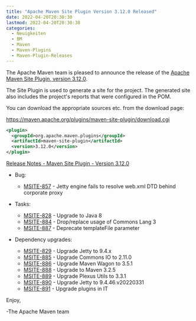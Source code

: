```yaml
---
title: "Apache Maven Site Plugin Version 3.12.0 Released"
date: 2022-04-20T20:30:30
lastmod: 2022-04-20T20:30:30
categories:
  - Neuigkeiten
  - BM
  - Maven
  - Maven-Plugins
  - Maven-Plugin-Releases
---
```

The Apache Maven team is pleased to announce the release of the 
[Apache Maven Site Plugin, version 3.12.0](https://maven.apache.org/plugins/maven-site-plugin/).

The Site Plugin is used to generate a site for the project. The generated site
also includes the project's reports that were configured in the POM.

You can download the appropriate sources etc. from the download page:
 
https://maven.apache.org/plugins/maven-site-plugin/download.cgi

```xml
<plugin>
  <groupId>org.apache.maven.plugins</groupId>
  <artifactId>maven-site-plugin</artifactId>
  <version>3.12.0</version>
</plugin>   
```
<!-- more -->
[Release Notes - Maven Site Plugin - Version 3.12.0](https://issues.apache.org/jira/secure/ReleaseNote.jspa?version=12351337&styleName=Text&projectId=12317923)


* Bug:
 
  * [MSITE-857](https://issues.apache.org/jira/browse/MSITE-857) - Jetty engine fails to resolve web.xml DTD behind corporate proxy

* Tasks:
 
  * [MSITE-828](https://issues.apache.org/jira/browse/MSITE-828) - Upgrade to Java 8
  * [MSITE-884](https://issues.apache.org/jira/browse/MSITE-884) - Drop/replace usage of Commons Lang 3
  * [MSITE-887](https://issues.apache.org/jira/browse/MSITE-887) - Deprecate templateFile parameter

* Dependency upgrades:
 
  * [MSITE-829](https://issues.apache.org/jira/browse/MSITE-829) - Upgrade Jetty to 9.4.x
  * [MSITE-885](https://issues.apache.org/jira/browse/MSITE-885) - Upgrade Commons IO to 2.11.0
  * [MSITE-886](https://issues.apache.org/jira/browse/MSITE-886) - Upgrade Maven Wagon to 3.5.1
  * [MSITE-888](https://issues.apache.org/jira/browse/MSITE-888) - Upgrade to Maven 3.2.5
  * [MSITE-889](https://issues.apache.org/jira/browse/MSITE-889) - Upgrade Plexus Utils to 3.3.1
  * [MSITE-890](https://issues.apache.org/jira/browse/MSITE-890) - Upgrade Jetty to 9.4.46.v20220331
  * [MSITE-891](https://issues.apache.org/jira/browse/MSITE-891) - Upgrade plugins in IT

 
Enjoy,

-The Apache Maven team

